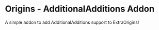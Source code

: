 # Origins - AdditionalAdditions Addon

A simple addon to add AdditionalAdditions support to ExtraOrigins!
